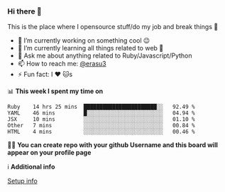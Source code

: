 ### Hi there 👋
This is the place where I opensource stuff/do my job and break things :rofl:

- 🔭 I’m currently working on something cool :wink:
- 🌱 I’m currently learning all things related to web 🤪
- 💬 Ask me about anything related to Ruby/Javascript/Python
- 📫 How to reach me: [@erasu3](https://t.me/erasu3)
- ⚡ Fun fact: I :heart: :cat:s

📊 **This week I spent my time on**
<!--START_SECTION:waka-->
```text
Ruby    14 hrs 25 mins  ███████████████████████░░   92.49 % 
YAML    46 mins         █░░░░░░░░░░░░░░░░░░░░░░░░   04.94 % 
JSX     10 mins         ░░░░░░░░░░░░░░░░░░░░░░░░░   01.10 % 
Other   7 mins          ░░░░░░░░░░░░░░░░░░░░░░░░░   00.84 % 
HTML    4 mins          ░░░░░░░░░░░░░░░░░░░░░░░░░   00.46 %
```
<!--END_SECTION:waka-->

👨‍🏫 **You can create repo with your github Username and this board will appear on your profile page**


ℹ️ **Additional info**

[Setup info](https://github.com/13LD/13LD/blob/master/SETUP.md)
